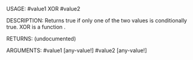 USAGE:
     #value1 XOR #value2

DESCRIPTION:
     Returns true if only one of the two values is conditionally true.
     XOR is a function .

RETURNS:
    (undocumented)

ARGUMENTS:
    #value1 [any-value!]
    #value2 [any-value!]
